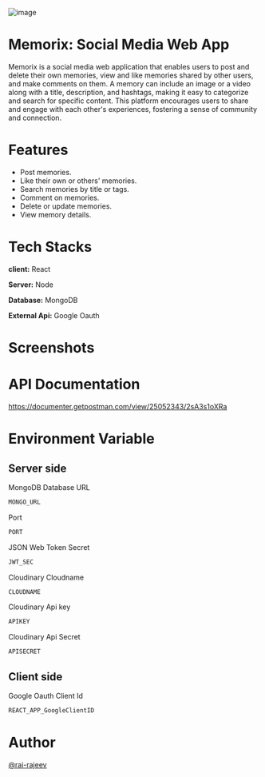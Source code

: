 ![image](https://github.com/user-attachments/assets/71aeeb31-1597-4471-9628-861aafdf88ac)

# Memorix: Social Media Web App
Memorix is a social media web application that enables users to post and delete their own memories, view and like memories shared by other users, and make comments on them. A memory can include an image or a video along with a title, description, and hashtags, making it easy to categorize and search for specific content. This platform encourages users to share and engage with each other's experiences, fostering a sense of community and connection.
# Features
- Post memories.
- Like their own or others' memories.
- Search memories by title or tags.
- Comment on memories.
- Delete or update memories.
- View memory details.
# Tech Stacks
**client:** React

**Server:** Node

**Database:** MongoDB

**External Api:** Google Oauth
# Screenshots
# API Documentation
https://documenter.getpostman.com/view/25052343/2sA3s1oXRa
# Environment Variable
## Server side
MongoDB Database URL
```bash
MONGO_URL
```
Port
```bash
PORT
```
JSON Web Token Secret
```bash
JWT_SEC
```
Cloudinary Cloudname
```bash
CLOUDNAME
```
Cloudinary Api key
```bash
APIKEY
```
Cloudinary Api Secret
```bash
APISECRET
```
## Client side
Google Oauth Client Id
```bash
REACT_APP_GoogleClientID
```
# Author
[@rai-rajeev](https://github.com/rai-rajeev)




